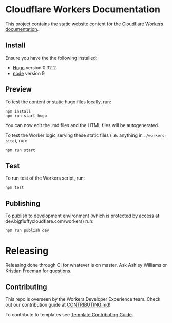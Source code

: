 # Cloudflare Workers Documentation

This project contains the static website content for the [Cloudflare Workers documentation](https://developers.cloudflare.com/workers/).

## Install

Ensure you have the the following installed:

- [Hugo](https://github.com/gohugoio/hugo) version 0.32.2
- [node](https://nodejs.org/en/download/) version 9

## Preview

To test the content or static hugo files locally, run:

```
npm install
npm run start-hugo
```

You can now edit the .md files and the HTML files will be autogenerated.


To test the Worker logic serving these static files (i.e. anything in `./workers-site`), run:

```
npm run start
```

## Test
To run test of the Workers script, run:

```
npm test
```

## Publishing

To publish to development environment (which is protected by access at dev.bigfluffycloudflare.com/workers) run:

```
npm run publish dev
```

# Releasing

Releasing done through CI for whatever is on master. Ask Ashley Williams or Kristian Freeman for questions.

## Contributing

This repo is overseen by the Workers Developer Experience team. Check out our contribution guide at [CONTRIBUTING.md](/CONTRIBUTING.md)!

To contribute to templates see [Template Contributing Guide](content/templates/CONTRIBUTING.md).
